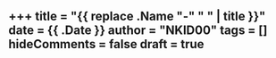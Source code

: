 +++
title = "{{ replace .Name "-" " " | title }}"
date = {{ .Date }}
author = "NKID00"
tags = []
hideComments = false
draft = true
---

